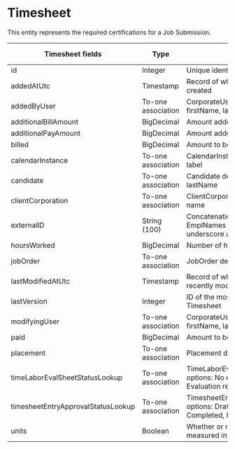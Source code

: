 # Timesheet

This entity represents the required certifications for a Job Submission.



<table>
    <colgroup>
        <col width="20%" />
        <col width="20%" />
        <col width="20%" />
        <col width="20%" />
        <col width="20%" />
    </colgroup>
    <thead>
        <tr class="header">
            <th>Timesheet fields</th>
            <th>Type</th>
            <th>Description</th>
            <th>Not null</th>
            <th>Read-only</th>
        </tr>
    </thead>
    <tbody>
        <tr class="even">
            <td>id</td>
            <td>Integer</td>
            <td>Unique identifier for this entity.</td>
            <td>X</td>
            <td>X</td>
        </tr>
        <tr class="odd">
            <td>addedAtUtc</td>
            <td>Timestamp</td>
            <td>Record of when Timesheet was created</td>
            <td>X</td>
            <td>X</td>
        </tr>
        <tr class="even">
            <td>addedByUser</td>
            <td>To-one association</td>
            <td>CorporateUser default fields: id, firstName, lastName</td>
            <td>X</td>
            <td>X</td>
        </tr>
        <tr class="odd">
            <td>additionalBillAmount</td>
            <td>BigDecimal</td>
            <td>Amount added to be billed</td>
            <td></td>
            <td>X</td>
        </tr>
        <tr class="even">
            <td>additionalPayAmount</td>
            <td>BigDecimal</td>
            <td>Amount added to be paid</td>
            <td></td>
            <td>X</td>
        </tr>
        <tr class="odd">
            <td>billed</td>
            <td>BigDecimal</td>
            <td>Amount to be billed</td>
            <td>X</td>
            <td>X</td>
        </tr>
        <tr class="even">
            <td>calendarInstance</td>
            <td>To-one association</td>
            <td>CalendarInstance default fields: id, label </td>
            <td>X</td>
            <td>X</td>
        </tr>
        <tr class="odd">
            <td>candidate</td>
            <td>To-one association</td>
            <td>Candidate default fields: id, firstName, lastName</td>
            <td>X</td>
            <td>X</td>
        </tr>
        <tr class="even">
            <td>clientCorporation</td>
            <td>To-one association</td>
            <td>ClientCorporation default fields: id, name</td>
            <td>X</td>
            <td>X</td>
        </tr>
        <tr class="odd">
            <td>externalID</td>
            <td>String (100)</td>
            <td>Concatenation of BTE TimeHistory EmplNames RecordID with and underscore and PlacementID</td>
            <td></td>
            <td></td>
        </tr>
        <tr class="even">
            <td>hoursWorked</td>
            <td>BigDecimal</td>
            <td>Number of hours worked</td>
            <td></td>
            <td>X</td>
        </tr>
        <tr class="odd">
            <td>jobOrder</td>
            <td>To-one association</td>
            <td>JobOrder default fields: id, title</td>
            <td>X</td>
            <td>X</td>
        </tr>
        <tr class="even">
            <td>lastModifiedAtUtc</td>
            <td>Timestamp</td>
            <td>Record of when Timesheet was most recently modified</td>
            <td>X</td>
            <td>X</td>
        </tr>
        <tr class="odd">
            <td>lastVersion</td>
            <td>Integer</td>
            <td>ID of the most recent version of this Timesheet</td>
            <td>X</td>
            <td>X</td>
        </tr>
        <tr class="even">
            <td>modifyingUser</td>
            <td>To-one association</td>
            <td>CorporateUser default fields: id, firstName, lastName</td>
            <td>X</td>
            <td>X</td>
        </tr>
        <tr class="odd">
            <td>paid</td>
            <td>BigDecimal</td>
            <td>Amount to be paid</td>
            <td>X</td>
            <td>X</td>
        </tr>
        <tr class="even">
            <td>placement</td>
            <td>To-one association</td>
            <td>Placement default fields: id</td>
            <td>X</td>
            <td>X</td>
        </tr>
        <tr class="odd">
            <td>timeLaborEvalSheetStatusLookup</td>
            <td>To-one association</td>
            <td>TimeLaborEvalSheetStatusLookup options: No evaluation required, Evaluation required, Evaluation failed</td>
            <td>X</td>
            <td>X</td>
        </tr>
        <tr class="even">
            <td>timesheetEntryApprovalStatusLookup</td>
            <td>To-one association</td>
            <td>TimesheetEntryApprovalStatusLookup options: Draft, Submitted, Approved, Completed, Rejected</td>
            <td>X</td>
            <td>X</td>
        </tr>
        <tr class="odd">
            <td>units</td>
            <td>Boolean</td>
            <td>Whether or not this Timesheet is measured in units</td>
            <td></td>
            <td>X</td>
        </tr>
    </tbody>
</table>